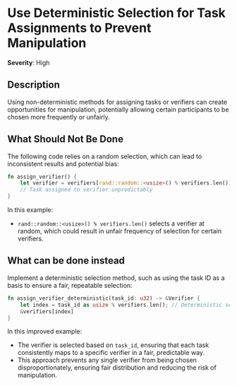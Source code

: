 # Use Deterministic Selection for Task Assignments to Prevent Manipulation

**Severity**: High

## Description

Using non-deterministic methods for assigning tasks or verifiers can create opportunities for manipulation, potentially
allowing certain participants to be chosen more frequently or unfairly.

## What Should Not Be Done

The following code relies on a random selection, which can lead to inconsistent results and potential bias:

```rust
fn assign_verifier() {
    let verifier = verifiers[rand::random::<usize>() % verifiers.len()]; // Random selection from the list
    // Task assigned to verifier unpredictably
}
```

In this example:

- `rand::random::<usize>() % verifiers.len()` selects a verifier at random, which could result in unfair frequency of
  selection for certain verifiers.

## What can be done instead

Implement a deterministic selection method, such as using the task ID as a basis to ensure a fair, repeatable selection:

```rust
fn assign_verifier_deterministic(task_id: u32) -> &Verifier {
    let index = task_id as usize % verifiers.len(); // Deterministic selection based on task ID
    &verifiers[index]
}
```

In this improved example:

- The verifier is selected based on `task_id`, ensuring that each task consistently maps to a specific verifier in a
  fair, predictable way.
- This approach prevents any single verifier from being chosen disproportionately, ensuring fair distribution and
  reducing the risk of manipulation.
